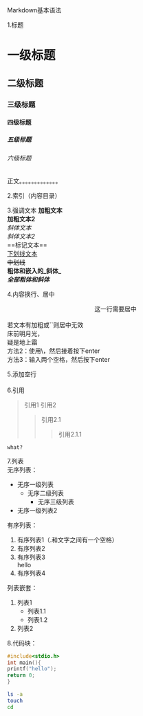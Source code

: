 Markdown基本语法

1.标题
# 一级标题
## 二级标题
### 三级标题
#### 四级标题
##### 五级标题
###### 六级标题
正文。。。。。。。。。。。。。

2.索引（内容目录）

3.强调文本
**加粗文本**<br/>
__加粗文本2__<br/>
*斜体文本*<br/>
_斜体文本2_<br/>
==标记文本==<br/>
<u>下划线文本</u> <br/>
~~中划线~~<br/>
**粗体和嵌入的_斜体_**<br/>
***全部粗体和斜体***<br/>

4.内容换行、居中
<center>这一行需要居中</center><br/>
若文本有加粗或``则居中无效<br/>
床前明月光，<br/>疑是地上霜<br/>
方法2：使用\，然后接着按下enter<br/>
方法3：输入两个空格，然后按下enter<br/>

5.添加空行
<br/>
<br/>
6.引用

> 引用1
> 引用2
> > 引用2.1
> > > 引用2.1.1
```
what?
```

7.列表<br/>
无序列表：<br/>
- 无序一级列表
	* 无序二级列表
		+ 无序三级列表
- 无序一级列表2


有序列表：<br/>
1. 有序列表1（.和文字之间有一个空格）
2. 有序列表2
3. 有序列表3<br/>hello
4. 有序列表4

列表嵌套：<br/>
1. 列表1
	- 列表1.1
	- 列表1.2
2. 列表2

8.代码块：<br/>
```c
#include<stdio.h>
int main(){
printf("hello");
return 0;
}
```
```bash
ls -a
touch
cd
```
